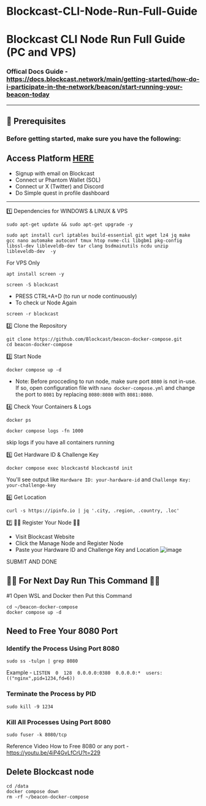 # Blockcast-CLI-Node-Run-Full-Guide


# Blockcast CLI Node Run Full Guide (PC and VPS)

### Offical Docs Guide - https://docs.blockcast.network/main/getting-started/how-do-i-participate-in-the-network/beacon/start-running-your-beacon-today

----

## 🧰 Prerequisites
### Before getting started, make sure you have the following:
	
Access Platform [HERE](https://app.blockcast.network?referral-code=IIr2Gj)
-------
 * Signup with email on Blockcast
 * Connect ur Phantom Wallet (SOL)
 * Connect ur X (Twitter) and Discord
 * Do Simple quest in profile dashboard

---

1️⃣ Dependencies for WINDOWS & LINUX & VPS
```
sudo apt-get update && sudo apt-get upgrade -y
```
```
sudo apt install curl iptables build-essential git wget lz4 jq make gcc nano automake autoconf tmux htop nvme-cli libgbm1 pkg-config libssl-dev libleveldb-dev tar clang bsdmainutils ncdu unzip libleveldb-dev  -y
```

For VPS Only
```
apt install screen -y
```
```
screen -S blockcast
```
- PRESS CTRL+A+D (to run ur node continuously)
- To check ur Node Again
```
screen -r blockcast
```

2️⃣ Clone the Repository
```
git clone https://github.com/Blockcast/beacon-docker-compose.git
cd beacon-docker-compose
```

3️⃣ Start Node
```
docker compose up -d
```

* Note: Before procceding to run node, make sure port `8080` is not in-use. If so, open configuration file with `nano docker-compose.yml` and change the port to `8081` by replacing `8080:8080` with `8081:8080`.

4️⃣ Check Your Containers & Logs
```
docker ps
```
```
docker compose logs -fn 1000
```
skip logs if you have all containers running

5️⃣ Get Hardware ID & Challenge Key
```
docker compose exec blockcastd blockcastd init
```

You'll see output like `Hardware ID: your-hardware-id` and `Challenge Key: your-challenge-key`

6️⃣ Get Location
```
curl -s https://ipinfo.io | jq '.city, .region, .country, .loc'
```

7️⃣ 🛑🛑   Register Your Node 🛑🛑 

* Visit Blockcast Website
* Click the Manage Node and Register Node
* Paste your Hardware ID and Challenge Key and Location
![image](https://github.com/user-attachments/assets/6199c816-d925-414b-b86f-a5a9f3c1c8dd)

SUBMIT AND DONE

## 🛑🛑 For Next Day Run This Command 🛑🛑 

#1 Open WSL and Docker then Put this Command 
```
cd ~/beacon-docker-compose
docker compose up -d
```

## Need to Free Your 8080 Port

### Identify the Process Using Port 8080
```
sudo ss -tulpn | grep 8080
```

Example - ``` LISTEN  0  128  0.0.0.0:0380  0.0.0.0:*  users:(("nginx",pid=1234,fd=6)) ```

### Terminate the Process by PID
```
sudo kill -9 1234
```

### Kill All Processes Using Port 8080
```
sudo fuser -k 8080/tcp
```

Reference Video How to Free 8080 or any port - https://youtu.be/4iP4GvLfCrU?t=229

## Delete Blockcast node
```
cd /data
docker compose down
rm -rf ~/beacon-docker-compose
```

